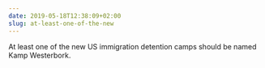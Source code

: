 ```yaml
---
date: 2019-05-18T12:38:09+02:00
slug: at-least-one-of-the-new
---
```

At least one of the new US immigration detention camps should be named Kamp Westerbork.

